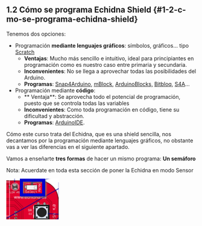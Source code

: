 ## 1.2 Cómo se programa Echidna Shield {#1-2-c-mo-se-programa-echidna-shield}

Tenemos dos opciones:

*   Programación **mediante lenguajes gráficos**: símbolos, gráficos… tipo [Scratch](https://scratch.mit.edu)
    *   **Ventajas**: Mucho más sencillo e intuitivo, ideal para principiantes en programación como es nuestro caso entre primaria y secundaria.
    *   **Inconvenientes**: No se llega a aprovechar todas las posibilidades del Arduino. 
    * **Programas**: [Snap4Arduino](http://snap4arduino.rocks), [mBlock](http://www.mblock.cc), [ArduinoBlocks,](http://www.arduinoblocks.com) [Bitbloq](http://bitbloq.bq.com), [S4A](http://s4a.cat)... 
*   Programación mediante **código**:
    *  ** Ventaja**: Se aprovecha todo el potencial de programación, puesto que se controla todas las variables
    *   **Inconvenientes**: Como toda programación en código, tiene su dificultad y abstracción.
    *   **Programas**: [ArduinoIDE](https://www.google.com/url?q=https://www.arduino.cc/en/Main/Software&sa=D&ust=1513946282806000&usg=AFQjCNExOvtkBbrZbOR3YVDNnp8QfwtQIQ).

Cómo este curso trata del Echidna, que es una shield sencilla, nos decantamos por la programación mediante lenguajes gráficos, no obstante vas a ver las diferencias en el siguiente apartado.

Vamos a enseñarte **tres formas** de hacer un mismo programa: **Un semáforo**

Nota: Acuerdate en toda esta sección de poner la Echidna en modo Sensor

![](/images/image4.png)